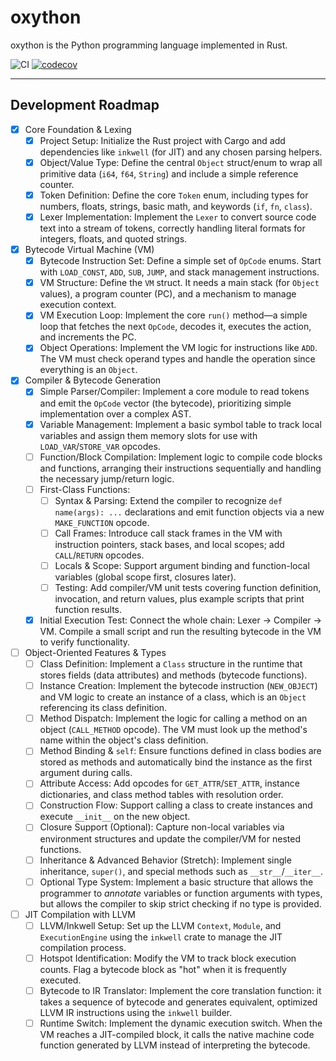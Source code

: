 # oxython

oxython is the Python programming language implemented in Rust.

![CI](https://github.com/gdonald/oxython/workflows/CI/badge.svg) [![codecov](https://codecov.io/gh/gdonald/oxython/graph/badge.svg?token=GQ4LA1VMRE)](https://codecov.io/gh/gdonald/oxython)

---

## Development Roadmap

- [x] Core Foundation & Lexing
    - [x] Project Setup: Initialize the Rust project with Cargo and add dependencies like `inkwell` (for JIT) and any chosen parsing helpers.
    - [x] Object/Value Type: Define the central `Object` struct/enum to wrap all primitive data (`i64`, `f64`, `String`) and include a simple reference counter.
    - [x] Token Definition: Define the core `Token` enum, including types for numbers, floats, strings, basic math, and keywords (`if`, `fn`, `class`).
    - [x] Lexer Implementation: Implement the `Lexer` to convert source code text into a stream of tokens, correctly handling literal formats for integers, floats, and quoted strings.

- [x] Bytecode Virtual Machine (VM)
    - [x] Bytecode Instruction Set: Define a simple set of `OpCode` enums. Start with `LOAD_CONST`, `ADD`, `SUB`, `JUMP`, and stack management instructions.
    - [x] VM Structure: Define the `VM` struct. It needs a main stack (for `Object` values), a program counter (PC), and a mechanism to manage execution context.
    - [x] VM Execution Loop: Implement the core `run()` method—a simple loop that fetches the next `OpCode`, decodes it, executes the action, and increments the PC.
    - [x] Object Operations: Implement the VM logic for instructions like `ADD`. The VM must check operand types and handle the operation since everything is an `Object`.

- [x] Compiler & Bytecode Generation
    - [x] Simple Parser/Compiler: Implement a core module to read tokens and emit the `OpCode` vector (the bytecode), prioritizing simple implementation over a complex AST.
    - [x] Variable Management: Implement a basic symbol table to track local variables and assign them memory slots for use with `LOAD_VAR`/`STORE_VAR` opcodes.
    - [ ] Function/Block Compilation: Implement logic to compile code blocks and functions, arranging their instructions sequentially and handling the necessary jump/return logic.
    - [ ] First-Class Functions:
        - [ ] Syntax & Parsing: Extend the compiler to recognize `def name(args): ...` declarations and emit function objects via a new `MAKE_FUNCTION` opcode.
        - [ ] Call Frames: Introduce call stack frames in the VM with instruction pointers, stack bases, and local scopes; add `CALL`/`RETURN` opcodes.
        - [ ] Locals & Scope: Support argument binding and function-local variables (global scope first, closures later).
        - [ ] Testing: Add compiler/VM unit tests covering function definition, invocation, and return values, plus example scripts that print function results.
    - [x] Initial Execution Test: Connect the whole chain: Lexer $\rightarrow$ Compiler $\rightarrow$ VM. Compile a small script and run the resulting bytecode in the VM to verify functionality.

- [ ] Object-Oriented Features & Types
    - [ ] Class Definition: Implement a `Class` structure in the runtime that stores fields (data attributes) and methods (bytecode functions).
    - [ ] Instance Creation: Implement the bytecode instruction (`NEW_OBJECT`) and VM logic to create an instance of a class, which is an `Object` referencing its class definition.
    - [ ] Method Dispatch: Implement the logic for calling a method on an object (`CALL_METHOD` opcode). The VM must look up the method's name within the object's class definition.
    - [ ] Method Binding & `self`: Ensure functions defined in class bodies are stored as methods and automatically bind the instance as the first argument during calls.
    - [ ] Attribute Access: Add opcodes for `GET_ATTR`/`SET_ATTR`, instance dictionaries, and class method tables with resolution order.
    - [ ] Construction Flow: Support calling a class to create instances and execute `__init__` on the new object.
    - [ ] Closure Support (Optional): Capture non-local variables via environment structures and update the compiler/VM for nested functions.
    - [ ] Inheritance & Advanced Behavior (Stretch): Implement single inheritance, `super()`, and special methods such as `__str__`/`__iter__`.
    - [ ] Optional Type System: Implement a basic structure that allows the programmer to *annotate* variables or function arguments with types, but allows the compiler to skip strict checking if no type is provided.

- [ ] JIT Compilation with LLVM
    - [ ] LLVM/Inkwell Setup: Set up the LLVM `Context`, `Module`, and `ExecutionEngine` using the `inkwell` crate to manage the JIT compilation process.
    - [ ] Hotspot Identification: Modify the VM to track block execution counts. Flag a bytecode block as "hot" when it is frequently executed.
    - [ ] Bytecode to IR Translator: Implement the core translation function: it takes a sequence of bytecode and generates equivalent, optimized LLVM IR instructions using the `inkwell` builder.
    - [ ] Runtime Switch: Implement the dynamic execution switch. When the VM reaches a JIT-compiled block, it calls the native machine code function generated by LLVM instead of interpreting the bytecode.

